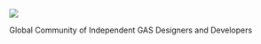 [![](https://i.imgur.com/gnPvjKv.png)](http://goome.es "Goome Site")

Global Community of Independent GAS Designers and Developers

